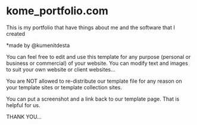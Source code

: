 # kome_portfolio.com
This is my portfolio that have things about me and the software that I created

 *made by @kumenitdesta

You can feel free to edit and use this template for any purpose (personal or business or commercial) of your website. You can modify text and images to suit your own website or client websites...

You are NOT allowed to re-distribute our template file for any reason on your template sites or template collection sites.

You can put a screenshot and a link back to our template page. That is helpful for us.

THANK YOU...
